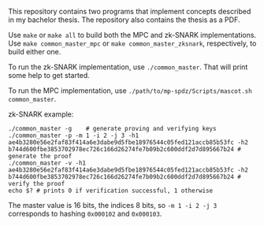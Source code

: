 This repository contains two programs that implement concepts described in my bachelor thesis. The repository also contains the thesis as a PDF.

Use `make` or `make all` to build both the MPC and zk-SNARK implementations. Use `make common_master_mpc` or `make common_master_zksnark`, respectively, to build either one.

To run the zk-SNARK implementation, use `./common_master`. That will print some help to get started.

To run the MPC implementation, use `./path/to/mp-spdz/Scripts/mascot.sh common_master`.

zk-SNARK example:

```
./common_master -g    # generate proving and verifying keys
./common_master -p -m 1 -i 2 -j 3 -h1 ae4b3280e56e2faf83f414a6e3dabe9d5fbe18976544c05fed121accb85b53fc -h2 b744d600fbe3853702978ec726c166d26274fe7b09b2c600ddf2d7d895667b24 # generate the proof
./common_master -v -h1 ae4b3280e56e2faf83f414a6e3dabe9d5fbe18976544c05fed121accb85b53fc -h2 b744d600fbe3853702978ec726c166d26274fe7b09b2c600ddf2d7d895667b24 # verify the proof
echo $? # prints 0 if verification successful, 1 otherwise
```

The master value is 16 bits, the indices 8 bits, so `-m 1 -i 2 -j 3` corresponds to hashing `0x000102` and `0x000103`.
